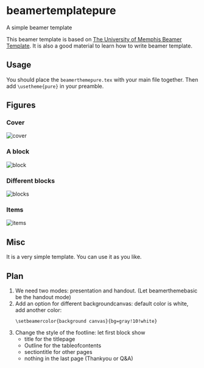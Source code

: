 # beamertemplatepure
A simple beamer template

This beamer template is based on [The University of Memphis Beamer Template](https://www.overleaf.com/latex/templates/the-university-of-memphis-beamer-template/mpdmwqhzmhdr). It is also a good material to learn how to write beamer template.

## Usage
You should place the `beamerthemepure.tex` with your main file together. Then add
``
\usetheme{pure}
``
in your preamble.

## Figures
### Cover
![cover](https://user-images.githubusercontent.com/37588487/234061905-57f9ca66-55ac-46e2-83b8-2c722ec7ed0a.png)
### A block
![block](https://user-images.githubusercontent.com/37588487/224881551-0d8f0080-12e3-4ad3-9e21-b7ccdd1352f7.png)
### Different blocks
![blocks](https://user-images.githubusercontent.com/37588487/234062275-f7beeade-90d0-4bb0-a558-8b9343bd7d1f.png)
### Items
![items](https://user-images.githubusercontent.com/37588487/234062467-9604fab7-a791-4bc8-8ce3-1db834c18007.png)

## Misc
It is a very simple template. You can use it as you like.

## Plan
1. We need two modes: presentation and handout. (Let beamerthemebasic be the handout mode)
2. Add an option for different backgroundcanvas: default color is white, add another color:
   ```
   \setbeamercolor{background canvas}{bg=gray!10!white}
   ```
3. Change the style of the footline: let first block show 
   - title for the titlepage
   - Outline for the tableofcontents
   - sectiontitle for other pages
   - nothing in the last page (Thankyou or Q&A)
